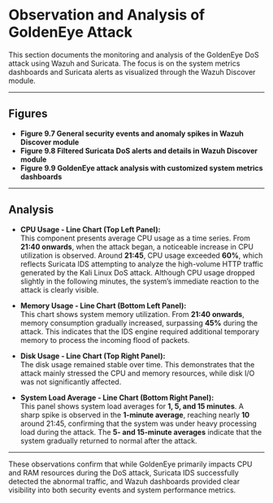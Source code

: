 # Observation and Analysis of GoldenEye Attack

This section documents the monitoring and analysis of the GoldenEye DoS attack using Wazuh and Suricata. The focus is on the system metrics dashboards and Suricata alerts as visualized through the Wazuh Discover module.

---

## Figures
- **Figure 9.7 General security events and anomaly spikes in Wazuh Discover module**  
- **Figure 9.8 Filtered Suricata DoS alerts and details in Wazuh Discover module**  
- **Figure 9.9 GoldenEye attack analysis with customized system metrics dashboards**  

---

## Analysis

- **CPU Usage - Line Chart (Top Left Panel):**  
  This component presents average CPU usage as a time series.
  From **21:40 onwards**, when the attack began, a noticeable increase in CPU utilization is observed.
  Around **21:45**, CPU usage exceeded **60%**, which reflects Suricata IDS attempting to analyze the high-volume HTTP traffic generated by the Kali Linux DoS attack.
  Although CPU usage dropped slightly in the following minutes, the system’s immediate reaction to the attack is clearly visible.

- **Memory Usage - Line Chart (Bottom Left Panel):**  
  This chart shows system memory utilization.
  From **21:40 onwards**, memory consumption gradually increased, surpassing **45%** during the attack.
  This indicates that the IDS engine required additional temporary memory to process the incoming flood of packets.

- **Disk Usage - Line Chart (Top Right Panel):**  
  The disk usage remained stable over time. 
  This demonstrates that the attack mainly stressed the CPU and memory resources, while disk I/O was not significantly affected.

- **System Load Average - Line Chart (Bottom Right Panel):**  
  This panel shows system load averages for **1, 5, and 15 minutes**.
  A sharp spike is observed in the **1-minute average**, reaching nearly **10** around 21:45, confirming that the system was under heavy processing load during the attack.
  The **5- and 15-minute averages** indicate that the system gradually returned to normal after the attack.

---

 These observations confirm that while GoldenEye primarily impacts CPU and RAM resources during the DoS attack, Suricata IDS successfully detected the abnormal traffic, and Wazuh dashboards provided clear visibility into both security events and system performance metrics.
